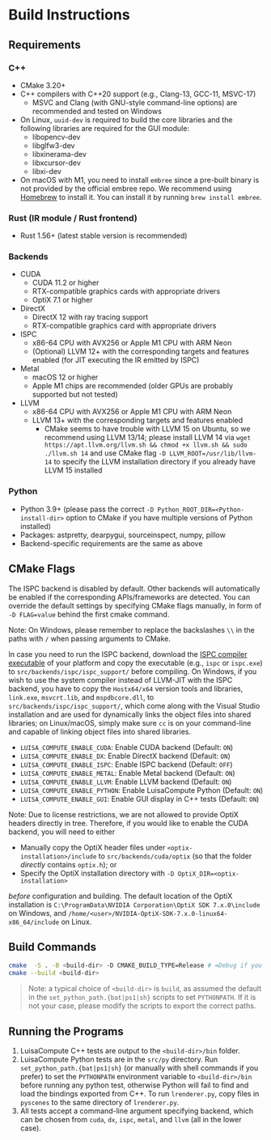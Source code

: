 # Build Instructions

## Requirements

### C++

- CMake 3.20+
- C++ compilers with C++20 support (e.g., Clang-13, GCC-11, MSVC-17)
    - MSVC and Clang (with GNU-style command-line options) are recommended and tested on Windows
- On Linux, `uuid-dev` is required to build the core libraries and the following libraries are required for the GUI module:
  - libopencv-dev
  - libglfw3-dev
  - libxinerama-dev
  - libxcursor-dev
  - libxi-dev
- On macOS with M1, you need to install `embree` since a pre-built binary is not provided by the official embree repo. We recommend using [Homebrew](https://brew.sh/) to install it. You can install it by running `brew install embree`.

### Rust (IR module / Rust frontend)
- Rust 1.56+ (latest stable version is recommended)

### Backends

- CUDA
    - CUDA 11.2 or higher
    - RTX-compatible graphics cards with appropriate drivers
    - OptiX 7.1 or higher
- DirectX
    - DirectX 12 with ray tracing support
    - RTX-compatible graphics card with appropriate drivers
- ISPC
    - x86-64 CPU with AVX256 or Apple M1 CPU with ARM Neon
    - (Optional) LLVM 12+ with the corresponding targets and features enabled (for JIT executing the IR emitted by ISPC)
- Metal
    - macOS 12 or higher
    - Apple M1 chips are recommended (older GPUs are probably supported but not tested)
- LLVM
    - x86-64 CPU with AVX256 or Apple M1 CPU with ARM Neon
    - LLVM 13+ with the corresponding targets and features enabled
      - CMake seems to have trouble with LLVM 15 on Ubuntu, so we recommend using LLVM 13/14; please install LLVM 14 via `wget https://apt.llvm.org/llvm.sh && chmod +x llvm.sh && sudo ./llvm.sh 14` and use CMake flag `-D LLVM_ROOT=/usr/lib/llvm-14` to specify the LLVM installation directory if you already have LLVM 15 installed

### Python

- Python 3.9+ (please pass the correct `-D Python_ROOT_DIR=<Python-install-dir>` option to CMake if you have multiple
  versions of Python installed)
- Packages: astpretty, dearpygui, sourceinspect, numpy, pillow
- Backend-specific requirements are the same as above

## CMake Flags

The ISPC backend is disabled by default. Other backends will automatically be enabled if the corresponding
APIs/frameworks are detected. You can override the default settings by specifying CMake flags manually, in
form of `-D FLAG=value` behind the first cmake command.

Note: On Windows, please remember to replace the backslashes `\\` in the paths with `/` when passing arguments to CMake.

In case you need to run the ISPC backend, download the [ISPC compiler executable](https://ispc.github.io/downloads.html)
of your platform and copy the executable (e.g., `ispc` or `ispc.exe`) to `src/backends/ispc/ispc_support/` before
compiling. On Windows, if you wish to use the system compiler instead of LLVM-JIT with the ISPC backend, you have to
copy the `Hostx64/x64` version tools and libraries, `link.exe`, `msvcrt.lib`, and `mspdbcore.dll`,
to `src/backends/ispc/ispc_support/`, which come along with the Visual Studio installation and are used for dynamically
links the object files into shared libraries; on Linux/macOS, simply make sure `cc` is on your command-line and capable
of linking object files into shared libraries.

- `LUISA_COMPUTE_ENABLE_CUDA`: Enable CUDA backend (Default: `ON`)
- `LUISA_COMPUTE_ENABLE_DX`: Enable DirectX backend (Default: `ON`)
- `LUISA_COMPUTE_ENABLE_ISPC`: Enable ISPC backend (Default: `OFF`)
- `LUISA_COMPUTE_ENABLE_METAL`: Enable Metal backend (Default: `ON`)
- `LUISA_COMPUTE_ENABLE_LLVM`: Enable LLVM backend (Default: `ON`)
- `LUISA_COMPUTE_ENABLE_PYTHON`: Enable LuisaCompute Python (Default: `ON`)
- `LUISA_COMPUTE_ENABLE_GUI`: Enable GUI display in C++ tests (Default: `ON`)

Note: Due to license restrictions, we are not allowed to provide OptiX headers directly in tree. 
Therefore, if you would like to enable the CUDA backend, you will need to either
- Manually copy the OptiX header files under `<optix-installation>/include` to `src/backends/cuda/optix` (so that the folder *directly* contains `optix.h`); or
- Specify the OptiX installation directory with `-D OptiX_DIR=<optix-installation>`

*before* configuration and building. The default location of the OptiX installation is `C:\ProgramData\NVIDIA Corporation\OptiX SDK 7.x.0\include` on Windows, and `/home/<user>/NVIDIA-OptiX-SDK-7.x.0-linux64-x86_64/include` on Linux.

## Build Commands

```bash
cmake  -S . -B <build-dir> -D CMAKE_BUILD_TYPE=Release # =Debug if you want a debug build; optionally followed by other flags as listed above
cmake --build <build-dir>
```

> Note: a typical choice of `<build-dir>` is `build`, as assumed the default in the `set_python_path.{bat|ps1|sh}`
> scripts to set `PYTHONPATH`. If it is not your case, please modify the scripts to export the correct paths.

## Running the Programs

1. LuisaCompute C++ tests are output to the `<build-dir>/bin` folder.
2. LuisaCompute Python tests are in the `src/py` directory. Run `set_python_path.{bat|ps1|sh}` (or manually with shell
   commands if you prefer) to set the `PYTHONPATH` environment variable to `<build-dir>/bin` before running any python
   test, otherwise Python will fail to find and load the bindings exported from C++. To run `lrenderer.py`, copy files
   in `pyscenes` to the same directory of `lrenderer.py`.
4. All tests accept a command-line argument specifying backend, which can be chosen from `cuda`, `dx`, `ispc`, `metal`,
   and `llvm` (all in the lower case).
